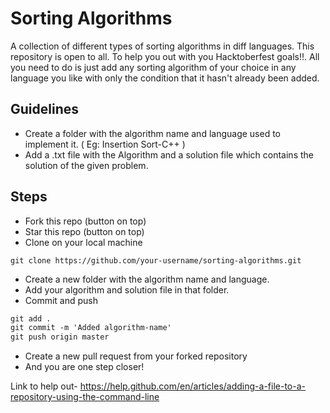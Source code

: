 # Sorting Algorithms

A collection of different types of sorting algorithms in diff languages.
This repository is open to all. 
To help you out with you Hacktoberfest goals!!.
All you need to do is just add any sorting algorithm of your choice in any language you like with only the condition that it hasn't already been added.

## Guidelines

- Create a  folder with the algorithm name and language used to implement it. ( Eg: Insertion Sort-C++ )
- Add a .txt file with the Algorithm and a solution file which contains the solution of the given problem.

## Steps

- Fork this repo (button on top)
- Star this repo (button on top)
- Clone on your local machine

```terminal
git clone https://github.com/your-username/sorting-algorithms.git
```

- Create a new folder with the algorithm name and language.
- Add your algorithm and solution file in that folder. 
- Commit and push

```markdown
git add .
git commit -m 'Added algorithm-name'
git push origin master
```

- Create a new pull request from your forked repository
- And you are one step closer! 

Link to help out- https://help.github.com/en/articles/adding-a-file-to-a-repository-using-the-command-line

